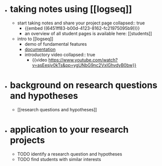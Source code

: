 - # taking notes using [[logseq]]
	- start taking notes and share your project page
	  collapsed:: true
		- {{embed ((6451ff83-b00d-4123-8162-fc21975095b9))}}
		- an overview of all student pages is available here: [[students]]
	- intro to [[logseq]]
		- demo of fundamental features
		- [documentation](https://docs.logseq.com/#/page/Contents)
		- introductory video
		  collapsed:: true
			- {{video https://www.youtube.com/watch?v=asEesjv0kTs&pp=ygUNbG9nc2VxIGhvdyB0bw}}
- # background on research questions and hypotheses
	- [[research questions and hypotheses]]
- # application to your research projects
	- TODO identify a research question and hypotheses
	- TODO find students with similar interests